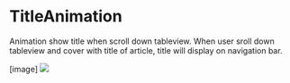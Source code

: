# TitleAnimation
Animation show title when scroll down tableview. When user sroll down tableview and cover with title of article, title will display on navigation bar.

[image]
<img src="https://4.bp.blogspot.com/-R4MjCJuCcuA/WZJFSev4oUI/AAAAAAAAAFg/5VU0UB5Kw_Y-9k-FSw570qoqTDJlms--wCLcBGAs/s1600/TitleAnimation.gif" />
